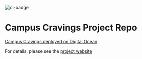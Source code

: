 ![ci-badge](https://github.com/campuscravings/campus-cravings/workflows/ci.yml/badge.svg)
# Campus Cravings Project Repo
[Campus Cravings deployed on Digital Ocean](http://146.190.160.80/)

For details, please see the [project website](https://campuscravings.github.io/)

